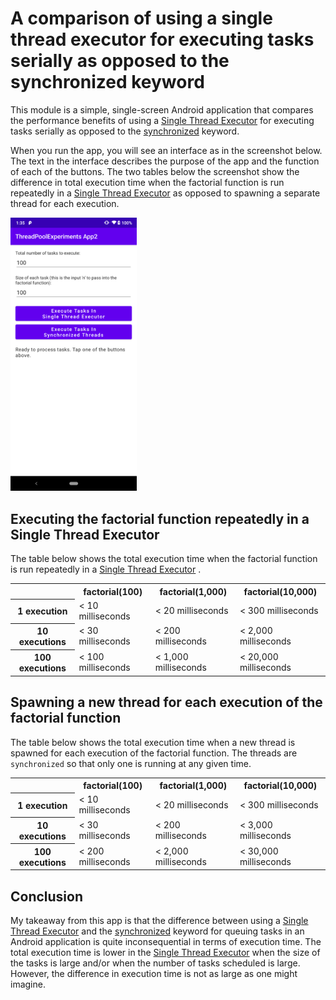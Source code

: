 # A comparison of using a single thread executor for executing tasks serially as opposed to the synchronized keyword

This module is a simple, single-screen Android application that compares the performance benefits of using
a [Single Thread Executor](https://developer.android.com/reference/java/util/concurrent/Executors#newSingleThreadExecutor())
for executing tasks serially as opposed to
the [synchronized](https://docs.oracle.com/javase/tutorial/essential/concurrency/syncmeth.html)
keyword.

When you run the app, you will see an interface as in the screenshot below. The text in the interface
describes the purpose of the app and the function of each of the buttons. The two tables below the screenshot
show the difference in total execution time when the factorial function is run repeatedly in
a [Single Thread Executor](https://developer.android.com/reference/java/util/concurrent/Executors#newSingleThreadExecutor())
as opposed to spawning a separate thread for each execution.

<img src="Screenshot.png" width="40%" alt="Screenshot of app">

## Executing the factorial function repeatedly in a Single Thread Executor

The table below shows the total execution time when the factorial function is run repeatedly in
a [Single Thread Executor](https://developer.android.com/reference/java/util/concurrent/Executors#newSingleThreadExecutor())
.

<table>
    <tr>
        <th></th>
        <th>factorial(100)</th>
        <th>factorial(1,000)</th>
        <th>factorial(10,000)</th>
    </tr>
    <tr>
        <th>1 execution</th>
        <td>&lt; 10 milliseconds</td>
        <td>&lt; 20 milliseconds</td>
        <td>&lt; 300 milliseconds</td>
    </tr>
    <tr>
        <th>10 executions</th>
        <td>&lt; 30 milliseconds</td>
        <td>&lt; 200 milliseconds</td>
        <td>&lt; 2,000 milliseconds</td>
    </tr>
    <tr>
        <th>100 executions</th>
        <td>&lt; 100 milliseconds</td>
        <td>&lt; 1,000 milliseconds</td>
        <td>&lt; 20,000 milliseconds</td>
    </tr>
</table>

## Spawning a new thread for each execution of the factorial function

The table below shows the total execution time when a new thread is spawned for each execution of the
factorial function. The threads are `synchronized` so that only one is running at any given time.

<table>
    <tr>
        <th></th>
        <th>factorial(100)</th>
        <th>factorial(1,000)</th>
        <th>factorial(10,000)</th>
    </tr>
    <tr>
        <th>1 execution</th>
        <td>&lt; 10 milliseconds</td>
        <td>&lt; 20 milliseconds</td>
        <td>&lt; 300 milliseconds</td>
    </tr>
    <tr>
        <th>10 executions</th>
        <td>&lt; 30 milliseconds</td>
        <td>&lt; 200 milliseconds</td>
        <td>&lt; 3,000 milliseconds</td>
    </tr>
    <tr>
        <th>100 executions</th>
        <td>&lt; 200 milliseconds</td>
        <td>&lt; 2,000 milliseconds</td>
        <td>&lt; 30,000 milliseconds</td>
    </tr>
</table>

## Conclusion

My takeaway from this app is that the difference between using
a [Single Thread Executor](https://developer.android.com/reference/java/util/concurrent/Executors#newSingleThreadExecutor())
and the [synchronized](https://docs.oracle.com/javase/tutorial/essential/concurrency/syncmeth.html)
keyword for queuing tasks in an Android application is quite inconsequential in terms of execution time. The
total execution time is lower in
the [Single Thread Executor](https://developer.android.com/reference/java/util/concurrent/Executors#newSingleThreadExecutor())
when the size of the tasks is large and/or when the number of tasks scheduled is large. However, the
difference in execution time is not as large as one might imagine.
